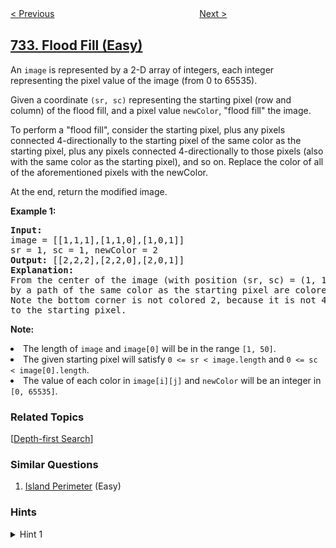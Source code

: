 <!--|This file generated by command(leetcode description); DO NOT EDIT.    |-->
<!--+----------------------------------------------------------------------+-->
<!--|@author    openset <openset.wang@gmail.com>                           |-->
<!--|@link      https://github.com/openset                                 |-->
<!--|@home      https://github.com/openset/leetcode                        |-->
<!--+----------------------------------------------------------------------+-->

[< Previous](../my-calendar-iii "My Calendar III")
　　　　　　　　　　　　　　　　
[Next >](../sentence-similarity "Sentence Similarity")

## [733. Flood Fill (Easy)](https://leetcode.com/problems/flood-fill "图像渲染")

<p>
An <code>image</code> is represented by a 2-D array of integers, each integer representing the pixel value of the image (from 0 to 65535).
</p><p>
Given a coordinate <code>(sr, sc)</code> representing the starting pixel (row and column) of the flood fill, and a pixel value <code>newColor</code>, "flood fill" the image.
</p><p>
To perform a "flood fill", consider the starting pixel, plus any pixels connected 4-directionally to the starting pixel of the same color as the starting pixel, plus any pixels connected 4-directionally to those pixels (also with the same color as the starting pixel), and so on.  Replace the color of all of the aforementioned pixels with the newColor.
</p><p>
At the end, return the modified image.
</p>
<p><b>Example 1:</b><br />
<pre>
<b>Input:</b> 
image = [[1,1,1],[1,1,0],[1,0,1]]
sr = 1, sc = 1, newColor = 2
<b>Output:</b> [[2,2,2],[2,2,0],[2,0,1]]
<b>Explanation:</b> 
From the center of the image (with position (sr, sc) = (1, 1)), all pixels connected 
by a path of the same color as the starting pixel are colored with the new color.
Note the bottom corner is not colored 2, because it is not 4-directionally connected
to the starting pixel.
</pre>
</p>

<p><b>Note:</b>
<li>The length of <code>image</code> and <code>image[0]</code> will be in the range <code>[1, 50]</code>.</li>
<li>The given starting pixel will satisfy <code>0 <= sr < image.length</code> and <code>0 <= sc < image[0].length</code>.</li>
<li>The value of each color in <code>image[i][j]</code> and <code>newColor</code> will be an integer in <code>[0, 65535]</code>.</li>
</p>

### Related Topics
  [[Depth-first Search](../../tag/depth-first-search/README.md)]

### Similar Questions
  1. [Island Perimeter](../island-perimeter) (Easy)

### Hints
<details>
<summary>Hint 1</summary>
Write a recursive function that paints the pixel if it's the correct color, then recurses on neighboring pixels.
</details>
